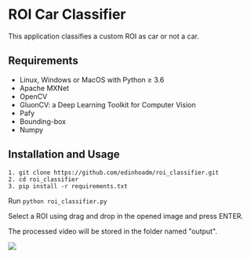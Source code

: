 # ROI Car Classifier

This application classifies a custom ROI as car or not a car.

## Requirements
- Linux, Windows or MacOS with Python ≥ 3.6
- Apache MXNet
- OpenCV
- GluonCV: a Deep Learning Toolkit for Computer Vision
- Pafy
- Bounding-box
- Numpy

## Installation and Usage

```
1. git clone https://github.com/edinhoadm/roi_classifier.git
2. cd roi_classifier
3. pip install -r requirements.txt
```

Run `python roi_classifier.py`

Select a ROI using drag and drop in the opened image and press ENTER.

The processed video will be stored in the folder named "output".


![](result.gif)
